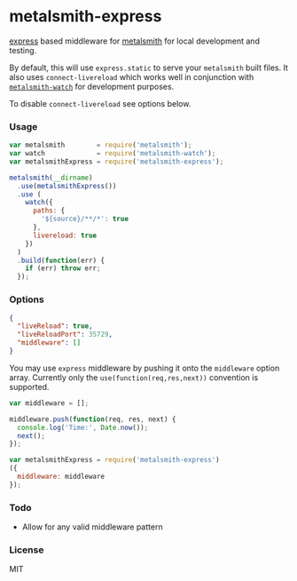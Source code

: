 # metalsmith-express

[express](http://expressjs.com/) based middleware for [metalsmith](http://www.metalsmith.io/) for local development and testing.

By default, this will use `express.static` to serve your `metalsmith` built files. It also 
uses `connect-livereload` which works well in conjunction with [`metalsmith-watch`](https://github.com/FWeinb/metalsmith-watch) for development purposes.

To disable `connect-livereload` see options below.

### Usage
```javascript
var metalsmith        = require('metalsmith');
var watch             = require('metalsmith-watch');
var metalsmithExpress = require('metalsmith-express');

metalsmith(__dirname)
  .use(metalsmithExpress())
  .use (
    watch({
      paths: {
        '${source}/**/*': true
      },
      livereload: true
    })
  )
  .build(function(err) {
    if (err) throw err;
  });
```

### Options

```json
{
  "liveReload": true,
  "liveReloadPort": 35729,
  "middleware": []
}
```
You may use  `express` middleware by pushing it onto the `middleware` option array. Currently only the `use(function(req,res,next))` convention is supported.
```javascript
var middleware = [];

middleware.push(function(req, res, next) {
  console.log('Time:', Date.now());
  next();  
});

var metalsmithExpress = require('metalsmith-express')
({
  middleware: middleware
});
```

### Todo
  * Allow for any valid middleware pattern

### License
MIT

